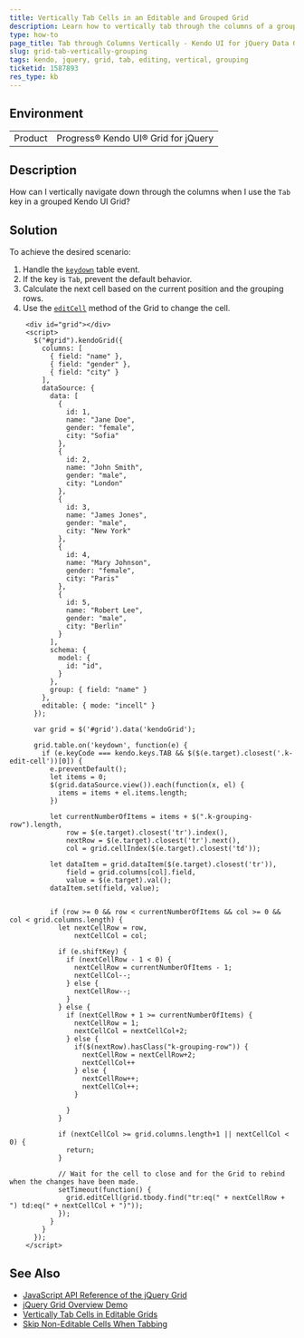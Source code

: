 ```yaml
---
title: Vertically Tab Cells in an Editable and Grouped Grid
description: Learn how to vertically tab through the columns of a grouped Kendo UI for jQuery Data Grid component.
type: how-to
page_title: Tab through Columns Vertically - Kendo UI for jQuery Data Grid
slug: grid-tab-vertically-grouping
tags: kendo, jquery, grid, tab, editing, vertical, grouping
ticketid: 1587893
res_type: kb
---
```


## Environment

<table>
 <tr>
  <td>Product</td>
  <td>Progress® Kendo UI® Grid for jQuery</td>
 </tr>
</table>

## Description

How can I vertically navigate down through the columns when I use the `Tab` key in a grouped Kendo UI Grid?

## Solution

To achieve the desired scenario:

1. Handle the [`keydown`](https://api.jquery.com/keydown/) table event.
1. If the key is `Tab`, prevent the default behavior.
1. Calculate the next cell based on the current position and the grouping rows.
1. Use the [`editCell`](https://docs.telerik.com/kendo-ui/api/javascript/ui/grid/methods/editcell) method of the Grid to change the cell.

```dojo
    <div id="grid"></div>
    <script>
      $("#grid").kendoGrid({
        columns: [
          { field: "name" },
          { field: "gender" },
          { field: "city" }
        ],
        dataSource: {
          data: [
            {
              id: 1,
              name: "Jane Doe",
              gender: "female",
              city: "Sofia"
            },
            {
              id: 2,
              name: "John Smith",
              gender: "male",
              city: "London"
            },
            {
              id: 3,
              name: "James Jones",
              gender: "male",
              city: "New York"
            },
            {
              id: 4,
              name: "Mary Johnson",
              gender: "female",
              city: "Paris"
            },
            {
              id: 5,
              name: "Robert Lee",
              gender: "male",
              city: "Berlin"
            }
          ],
          schema: {
            model: {
              id: "id",
            }
          },
          group: { field: "name" }
        },
        editable: { mode: "incell" }
      });

      var grid = $('#grid').data('kendoGrid');

      grid.table.on('keydown', function(e) {
        if (e.keyCode === kendo.keys.TAB && $($(e.target).closest('.k-edit-cell'))[0]) {
          e.preventDefault();
          let items = 0;
          $(grid.dataSource.view()).each(function(x, el) {
            items = items + el.items.length;
          })

          let currentNumberOfItems = items + $(".k-grouping-row").length,
              row = $(e.target).closest('tr').index(),
              nextRow = $(e.target).closest('tr').next(),
              col = grid.cellIndex($(e.target).closest('td'));

          let dataItem = grid.dataItem($(e.target).closest('tr')),
              field = grid.columns[col].field,
              value = $(e.target).val();
          dataItem.set(field, value);


          if (row >= 0 && row < currentNumberOfItems && col >= 0 && col < grid.columns.length) {
            let nextCellRow = row,
                nextCellCol = col;

            if (e.shiftKey) {
              if (nextCellRow - 1 < 0) {
                nextCellRow = currentNumberOfItems - 1;
                nextCellCol--;
              } else {
                nextCellRow--;
              }
            } else {
              if (nextCellRow + 1 >= currentNumberOfItems) {
                nextCellRow = 1;
                nextCellCol = nextCellCol+2;
              } else {
                if($(nextRow).hasClass("k-grouping-row")) {
                  nextCellRow = nextCellRow+2;
                  nextCellCol++
                } else {
                  nextCellRow++;
                  nextCellCol++;
                }

              }
            }

            if (nextCellCol >= grid.columns.length+1 || nextCellCol < 0) {
              return;
            }

            // Wait for the cell to close and for the Grid to rebind when the changes have been made.
            setTimeout(function() {
              grid.editCell(grid.tbody.find("tr:eq(" + nextCellRow + ") td:eq(" + nextCellCol + ")"));
            });
          }
        }
      });
    </script>
```

## See Also

* [JavaScript API Reference of the jQuery Grid](/api/javascript/ui/grid)
* [jQuery Grid Overview Demo](https://demos.telerik.com/kendo-ui/grid/index)
* [Vertically Tab Cells in Editable Grids](/knowledge-base/grid-tab-vertically)
* [Skip Non-Editable Cells When Tabbing](/knowledge-base/skip-non-editable-cells-when-tabbing)
